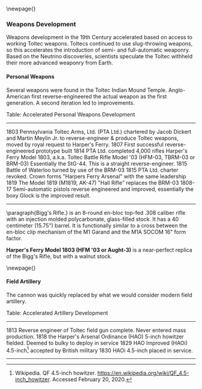 \newpage{}

### Weapons Development

Weapons development in the 19th Century accelerated based on access to working Toltec weapons. Toltecs continued to use slug-throwing weapons, so this accelerates the introduction of semi- and full-automatic weaponry. Based on the Neutrino discoveries, scientists speculate the Toltec withheld their more advanced weaponry from Earth.

#### Personal Weapons

Several weapons were found in the Toltec Indian Mound Temple. Anglo-American first reverse-engineered the actual weapon as the first generation. A second iteration led to improvements.

Table: Accelerated Personal Weapons Development

----------  ------------------------------------------------------------
  1803      Pennsylvania Toltec Arms, Ltd. (PTA Ltd.) chartered
            by Jacob Dickert and Martin Meylin Jr. to reverse-engineer
            & produce Toltec weapons, moved by royal request to Harper's Ferry.
  1807      First successful reverse-engineered prototype built
  1814      PTA Ltd. completed 4,000 rifles Harper's Ferry Model 1803,
            a.k.a. Toltec Battle Rifle Model '03 (HFM-03, TBRM-03 or BRM-03)
            Essentially the StG-44. This is a straight reverse-engineer.
  1815      Battle of Waterloo turned by use of the BRM-03
  1815      PTA Ltd. charter revoked. Crown forms "Harpers Ferry Arsenal"
            with the same leadership
  1819      The Model 1819 (M1819, AK-47) "Hall Rifle" replaces the BRM-03
  1808-17   Semi-automatic pistols reverse engineered and improved,
            essentially the boxy Glock is the improved result.
----------  ------------------------------------------------------------

<!-- The Tommy Built T36: A Civilian HK G36 (Tom Bostic) -->

\paragraph{Bigg's Rifle.} is an 8-round en-bloc top-fed .308 caliber rifle with an injection molded polycarbonate, glass-filled stock. It has a 40 centimeter (15.75") barrel. It is functionally similar to a cross between the en-bloc clip mechanism of the M1 Garand and the M1A SOCOM 16" form factor.

**Harper's Ferry Model 1803 (HFM '03 or Aught-3)** is a near-perfect replica of the Bigg's Rifle, but with a walnut stock.


<!-- * 1803 - Pennsylvania Toltec Arms, Ltd. (PTA Ltd.) chartered by Jacob Dickert and Martin Meylin Jr. to reverse-engineer & produce Toltec weapons, moved by royal request to Harper's Ferry.
* 1807 first successful reverse-engineered prototype built
* 1814 - PTA Ltd. completed 4,000 rifles Harper's Ferry Model 1803, also known as the Toltec Battle Rifle Model '03 (HFM-03, TBRM-03 or BRM-03) essentially the StG-44. This is a straight reverse-engineer
* 1815 - Battle of Waterloo turned by use of the BRM-03
* 1815 - PTA Ltd. charter revoked. Crown forms "Harpers Ferry Arsenal" with the same leadership
* 1819 - The Model 1819 (M1819, AK-47) "Hall Rifle" replaces the BRM-03
* 1808-17 - Semi-automatic pistols reverse engineered and improved, essentially the boxy Glock is the improved result. -->

\newpage{}

#### Field Artillery

The cannon was quickly replaced by what we would consider modern field artillery.

Table: Accelerated Artillery Development

----------  ------------------------------------------------------------
  1813      Reverse engineer of Toltec field gun complete. Never entered mass production.
  1818      the Harper's Arsenal Ordinance (HAO) 5-inch howitzer fielded.
            Deemed to bulky to deploy in service
  1829      HAO Improved (HAOi) 4.5-inch[^HAOi] accepted by British military
  1830      HAOi 4.5-inch placed in service.
----------  ------------------------------------------------------------

[^HAOi]: Wikipedia. QF 4.5-inch howitzer. https://en.wikipedia.org/wiki/QF_4.5-inch_howitzer. Accessed February 20, 2020.

<!-- * 1813 - Reverse engineer of Toltec field gun complete. Never entered mass production.
* 1818 - the Harper's Arsenal Ordinance (HAO) 5-inch howitzer fielded. Deemed to bulky to deploy in service
* 1829 - the [HAO Improved (HAOi) 4.5-inch](https://en.wikipedia.org/wiki/QF_4.5-inch_howitzer) accepted by British military
* 1830 - HAOi 4.5-inch placed in service. -->
